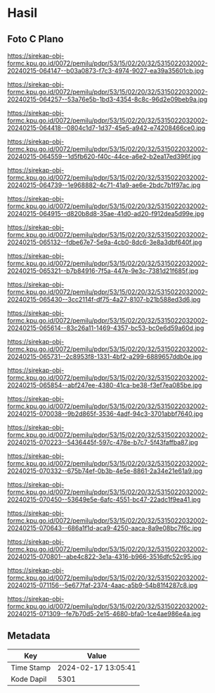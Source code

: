 # Hasil

## Foto C Plano

https://sirekap-obj-formc.kpu.go.id/0072/pemilu/pdpr/53/15/02/20/32/5315022032002-20240215-064147--b03a0873-f7c3-4974-9027-ea39a35601cb.jpg

https://sirekap-obj-formc.kpu.go.id/0072/pemilu/pdpr/53/15/02/20/32/5315022032002-20240215-064257--53a76e5b-1bd3-4354-8c8c-96d2e09beb9a.jpg

https://sirekap-obj-formc.kpu.go.id/0072/pemilu/pdpr/53/15/02/20/32/5315022032002-20240215-064418--0804c1d7-1d37-45e5-a942-e74208466ce0.jpg

https://sirekap-obj-formc.kpu.go.id/0072/pemilu/pdpr/53/15/02/20/32/5315022032002-20240215-064559--1d5fb620-f40c-44ce-a6e2-b2ea17ed396f.jpg

https://sirekap-obj-formc.kpu.go.id/0072/pemilu/pdpr/53/15/02/20/32/5315022032002-20240215-064739--1e968882-4c71-41a9-ae6e-2bdc7b1f97ac.jpg

https://sirekap-obj-formc.kpu.go.id/0072/pemilu/pdpr/53/15/02/20/32/5315022032002-20240215-064915--d820b8d8-35ae-41d0-ad20-f912dea5d99e.jpg

https://sirekap-obj-formc.kpu.go.id/0072/pemilu/pdpr/53/15/02/20/32/5315022032002-20240215-065132--fdbe67e7-5e9a-4cb0-8dc6-3e8a3dbf640f.jpg

https://sirekap-obj-formc.kpu.go.id/0072/pemilu/pdpr/53/15/02/20/32/5315022032002-20240215-065321--b7b84916-7f5a-447e-9e3c-7381d21f685f.jpg

https://sirekap-obj-formc.kpu.go.id/0072/pemilu/pdpr/53/15/02/20/32/5315022032002-20240215-065430--3cc2114f-df75-4a27-8107-b21b588ed3d6.jpg

https://sirekap-obj-formc.kpu.go.id/0072/pemilu/pdpr/53/15/02/20/32/5315022032002-20240215-065614--83c26a11-1469-4357-bc53-bc0e6d59a60d.jpg

https://sirekap-obj-formc.kpu.go.id/0072/pemilu/pdpr/53/15/02/20/32/5315022032002-20240215-065731--2c8953f8-1331-4bf2-a299-6889657ddb0e.jpg

https://sirekap-obj-formc.kpu.go.id/0072/pemilu/pdpr/53/15/02/20/32/5315022032002-20240215-065854--abf247ee-4380-41ca-be38-f3ef7ea085be.jpg

https://sirekap-obj-formc.kpu.go.id/0072/pemilu/pdpr/53/15/02/20/32/5315022032002-20240215-070038--9b2d865f-3536-4adf-94c3-3701abbf7640.jpg

https://sirekap-obj-formc.kpu.go.id/0072/pemilu/pdpr/53/15/02/20/32/5315022032002-20240215-070223--5436445f-597c-478e-b7c7-5f43faffba87.jpg

https://sirekap-obj-formc.kpu.go.id/0072/pemilu/pdpr/53/15/02/20/32/5315022032002-20240215-070332--675b74ef-0b3b-4e5e-8861-2a34e21e61a9.jpg

https://sirekap-obj-formc.kpu.go.id/0072/pemilu/pdpr/53/15/02/20/32/5315022032002-20240215-070450--53649e5e-6afc-4551-bc47-22adc1f9ea41.jpg

https://sirekap-obj-formc.kpu.go.id/0072/pemilu/pdpr/53/15/02/20/32/5315022032002-20240215-070643--686a1f1d-aca9-4250-aaca-8a9e08bc7f6c.jpg

https://sirekap-obj-formc.kpu.go.id/0072/pemilu/pdpr/53/15/02/20/32/5315022032002-20240215-070801--abe4c822-3e1a-4316-b966-3516dfc52c95.jpg

https://sirekap-obj-formc.kpu.go.id/0072/pemilu/pdpr/53/15/02/20/32/5315022032002-20240215-071156--5e677faf-2374-4aac-a5b9-54b81f4287c8.jpg

https://sirekap-obj-formc.kpu.go.id/0072/pemilu/pdpr/53/15/02/20/32/5315022032002-20240215-071309--fe7b70d5-2e15-4680-bfa0-1ce4ae986e4a.jpg


## Metadata

| Key        | Value               |
| ---------- | ------------------- |
| Time Stamp | 2024-02-17 13:05:41 |
| Kode Dapil | 5301                |



